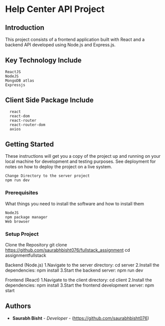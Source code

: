 # Help Center API Project

## Introduction

This project consists of a frontend application built with React and a backend API developed using Node.js and Express.js.

## Key Technology Include
```
ReactJS
NodeJS
MongoDB atlas
Expressjs
```

## Client Side Package Include
```
  react
  react-dom
  react-router
  react-router-dom
  axios
```

## Getting Started

These instructions will get you a copy of the project up and running on your local machine for development and testing purposes. See deployment for notes on how to deploy the project on a live system.

```
Change Directory to the server project 
npm run dev
```

### Prerequisites

What things you need to install the software and how to install them

```
NodeJS
npm package manager
Web browser
```

### Setup Project
Clone the Repository
  git clone https://github.com/saurabhbisht076/fullstack_assignment
  cd assignmentfullstack

Backend (Node.js)
  1.Navigate to the server directory:
    cd server
  2.Install the dependencies:
    npm install
  3.Start the backend server:
    npm run dev

Frontend (React)
  1.Navigate to the client directory:
    cd client
  2.Install the dependencies:
    npm install
  3.Start the frontend development server:
    npm start


## Authors

* **Saurabh Bisht** - *Developer* - (https://github.com/saurabhbisht076)

